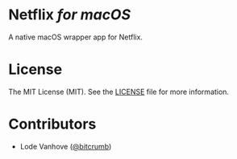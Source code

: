 # Netflix <em>for macOS</em>

A native macOS wrapper app for Netflix.

# License

The MIT License (MIT). See the [LICENSE](./LICENSE) file for more information.

# Contributors

* Lode Vanhove ([@bitcrumb](https://github.com/bitcrumb))
